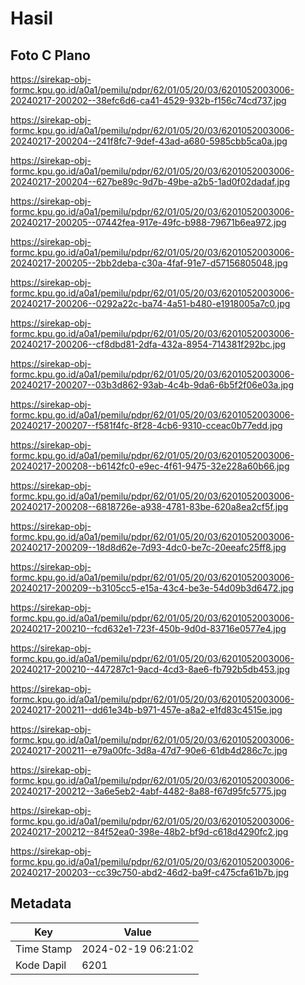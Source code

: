 # Hasil

## Foto C Plano

https://sirekap-obj-formc.kpu.go.id/a0a1/pemilu/pdpr/62/01/05/20/03/6201052003006-20240217-200202--38efc6d6-ca41-4529-932b-f156c74cd737.jpg

https://sirekap-obj-formc.kpu.go.id/a0a1/pemilu/pdpr/62/01/05/20/03/6201052003006-20240217-200204--241f8fc7-9def-43ad-a680-5985cbb5ca0a.jpg

https://sirekap-obj-formc.kpu.go.id/a0a1/pemilu/pdpr/62/01/05/20/03/6201052003006-20240217-200204--627be89c-9d7b-49be-a2b5-1ad0f02dadaf.jpg

https://sirekap-obj-formc.kpu.go.id/a0a1/pemilu/pdpr/62/01/05/20/03/6201052003006-20240217-200205--07442fea-917e-49fc-b988-79671b6ea972.jpg

https://sirekap-obj-formc.kpu.go.id/a0a1/pemilu/pdpr/62/01/05/20/03/6201052003006-20240217-200205--2bb2deba-c30a-4faf-91e7-d57156805048.jpg

https://sirekap-obj-formc.kpu.go.id/a0a1/pemilu/pdpr/62/01/05/20/03/6201052003006-20240217-200206--0292a22c-ba74-4a51-b480-e1918005a7c0.jpg

https://sirekap-obj-formc.kpu.go.id/a0a1/pemilu/pdpr/62/01/05/20/03/6201052003006-20240217-200206--cf8dbd81-2dfa-432a-8954-714381f292bc.jpg

https://sirekap-obj-formc.kpu.go.id/a0a1/pemilu/pdpr/62/01/05/20/03/6201052003006-20240217-200207--03b3d862-93ab-4c4b-9da6-6b5f2f06e03a.jpg

https://sirekap-obj-formc.kpu.go.id/a0a1/pemilu/pdpr/62/01/05/20/03/6201052003006-20240217-200207--f581f4fc-8f28-4cb6-9310-cceac0b77edd.jpg

https://sirekap-obj-formc.kpu.go.id/a0a1/pemilu/pdpr/62/01/05/20/03/6201052003006-20240217-200208--b6142fc0-e9ec-4f61-9475-32e228a60b66.jpg

https://sirekap-obj-formc.kpu.go.id/a0a1/pemilu/pdpr/62/01/05/20/03/6201052003006-20240217-200208--6818726e-a938-4781-83be-620a8ea2cf5f.jpg

https://sirekap-obj-formc.kpu.go.id/a0a1/pemilu/pdpr/62/01/05/20/03/6201052003006-20240217-200209--18d8d62e-7d93-4dc0-be7c-20eeafc25ff8.jpg

https://sirekap-obj-formc.kpu.go.id/a0a1/pemilu/pdpr/62/01/05/20/03/6201052003006-20240217-200209--b3105cc5-e15a-43c4-be3e-54d09b3d6472.jpg

https://sirekap-obj-formc.kpu.go.id/a0a1/pemilu/pdpr/62/01/05/20/03/6201052003006-20240217-200210--fcd632e1-723f-450b-9d0d-83716e0577e4.jpg

https://sirekap-obj-formc.kpu.go.id/a0a1/pemilu/pdpr/62/01/05/20/03/6201052003006-20240217-200210--447287c1-9acd-4cd3-8ae6-fb792b5db453.jpg

https://sirekap-obj-formc.kpu.go.id/a0a1/pemilu/pdpr/62/01/05/20/03/6201052003006-20240217-200211--dd61e34b-b971-457e-a8a2-e1fd83c4515e.jpg

https://sirekap-obj-formc.kpu.go.id/a0a1/pemilu/pdpr/62/01/05/20/03/6201052003006-20240217-200211--e79a00fc-3d8a-47d7-90e6-61db4d286c7c.jpg

https://sirekap-obj-formc.kpu.go.id/a0a1/pemilu/pdpr/62/01/05/20/03/6201052003006-20240217-200212--3a6e5eb2-4abf-4482-8a88-f67d95fc5775.jpg

https://sirekap-obj-formc.kpu.go.id/a0a1/pemilu/pdpr/62/01/05/20/03/6201052003006-20240217-200212--84f52ea0-398e-48b2-bf9d-c618d4290fc2.jpg

https://sirekap-obj-formc.kpu.go.id/a0a1/pemilu/pdpr/62/01/05/20/03/6201052003006-20240217-200203--cc39c750-abd2-46d2-ba9f-c475cfa61b7b.jpg


## Metadata

| Key        | Value               |
| ---------- | ------------------- |
| Time Stamp | 2024-02-19 06:21:02 |
| Kode Dapil | 6201                |




